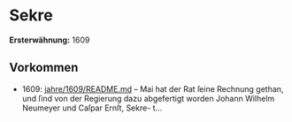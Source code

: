 # Sekre

**Ersterwähnung:** 1609

## Vorkommen
- 1609: [jahre/1609/README.md](../jahre/1609/README.md) – Mai hat der Rat ſeine Rechnung gethan,
und ſind von der Regierung dazu abgefertigt worden
Johann Wilhelm Neumeyer und Caſpar Ernſt, Sekre-
t...
